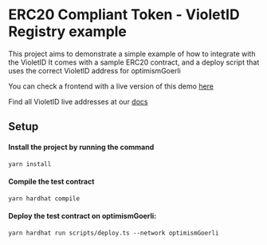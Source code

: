 # ERC20 Compliant Token - VioletID Registry example

This project aims to demonstrate a simple example of how to integrate with the VioletID
It comes with a sample ERC20 contract, and a deploy script that uses the correct VioletID address for optimismGoerli

You can check a frontend with a live version of this demo [here](http://erc20-compliant.violet.co)

Find all VioletID live addresses at our [docs](https://docs.violet.co)


## Setup

#### Install the project by running the command

```shell
yarn install
```

#### Compile the test contract

```shell
yarn hardhat compile
```

#### Deploy the test contract on optimismGoerli:

```shell
yarn hardhat run scripts/deploy.ts --network optimismGoerli
```
